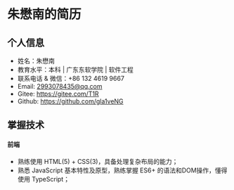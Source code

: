 # 朱懋南的简历

## 个人信息
- 姓名：朱懋南
- 教育水平：本科 | 广东东软学院 | 软件工程
- 联系电话 & 微信：+86 132 4619 9667
- Email: 2993078435@qq.com
- Gitee: https://gitee.com/T1R
- Github: https://github.com/gla1veNG

## 掌握技术
#### 前端
- 熟练使用 HTML(5) + CSS(3)，具备处理复杂布局的能力；
- 熟悉 JavaScript 基本特性及原型，熟练掌握 ES6+ 的语法和DOM操作，懂得使用 TypeScript；
